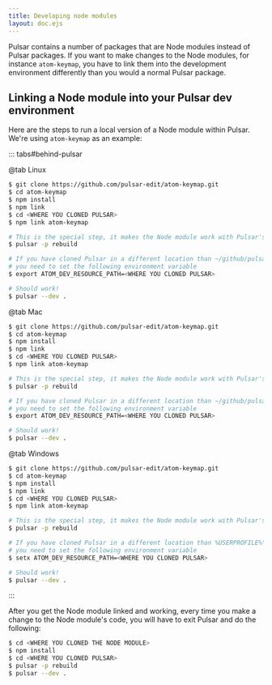 ```yaml
---
title: Developing node modules
layout: doc.ejs
---
```


Pulsar contains a number of packages that are Node modules instead of Pulsar
packages. If you want to make changes to the Node modules, for instance
`atom-keymap`, you have to link them into the development environment
differently than you would a normal Pulsar package.

## Linking a Node module into your Pulsar dev environment

Here are the steps to run a local version of a Node module within Pulsar. We're
using `atom-keymap` as an example:

::: tabs#behind-pulsar

@tab Linux

```sh
$ git clone https://github.com/pulsar-edit/atom-keymap.git
$ cd atom-keymap
$ npm install
$ npm link
$ cd <WHERE YOU CLONED PULSAR>
$ npm link atom-keymap

# This is the special step, it makes the Node module work with Pulsar's version of Node
$ pulsar -p rebuild

# If you have cloned Pulsar in a different location than ~/github/pulsar
# you need to set the following environment variable
$ export ATOM_DEV_RESOURCE_PATH=<WHERE YOU CLONED PULSAR>

# Should work!
$ pulsar --dev .
```

@tab Mac

```sh
$ git clone https://github.com/pulsar-edit/atom-keymap.git
$ cd atom-keymap
$ npm install
$ npm link
$ cd <WHERE YOU CLONED PULSAR>
$ npm link atom-keymap

# This is the special step, it makes the Node module work with Pulsar's version of Node
$ pulsar -p rebuild

# If you have cloned Pulsar in a different location than ~/github/pulsar
# you need to set the following environment variable
$ export ATOM_DEV_RESOURCE_PATH=<WHERE YOU CLONED PULSAR>

# Should work!
$ pulsar --dev .
```

@tab Windows

```sh
$ git clone https://github.com/pulsar-edit/atom-keymap.git
$ cd atom-keymap
$ npm install
$ npm link
$ cd <WHERE YOU CLONED PULSAR>
$ npm link atom-keymap

# This is the special step, it makes the Node module work with Pulsar's version of Node
$ pulsar -p rebuild

# If you have cloned Pulsar in a different location than %USERPROFILE%\github\pulsar
# you need to set the following environment variable
$ setx ATOM_DEV_RESOURCE_PATH=<WHERE YOU CLONED PULSAR>

# Should work!
$ pulsar --dev .
```

:::

After you get the Node module linked and working, every time you make a change
to the Node module's code, you will have to exit Pulsar and do the following:

```sh
$ cd <WHERE YOU CLONED THE NODE MODULE>
$ npm install
$ cd <WHERE YOU CLONED PULSAR>
$ pulsar -p rebuild
$ pulsar --dev .
```
